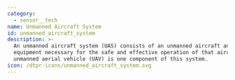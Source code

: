 ```yaml
---
category:
  - sensor__tech
name: Unmanned Aircraft System
id: unmanned_aircraft_system
description: >-
  An unmanned aircraft system (UAS) consists of an unmanned aircraft and the
  equipment necessary for the safe and effective operation of that aircraft. An
  unmanned aerial vehicle (UAV) is one component of this system.
icon: /dtpr-icons/unmanned_aircraft_system.svg
---
```


